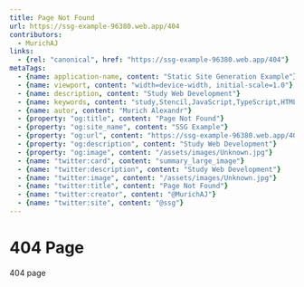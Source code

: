 ```yaml
---
title: Page Not Found
url: https://ssg-example-96380.web.app/404
contributors:
  - MurichAJ
links:
  - {rel: "canonical", href: "https://ssg-example-96380.web.app/404"}
metaTags: 
  - {name: application-name, content: "Static Site Generation Example"}
  - {name: viewport, content: "width=device-width, initial-scale=1.0"}
  - {name: description, content: "Study Web Development"}
  - {name: keywords, content: "study,Stencil,JavaScript,TypeScript,HTML,SSG"}
  - {name: autor, content: "Murich Alexandr"}
  - {property: "og:title", content: "Page Not Found"}
  - {property: "og:site_name", content: "SSG Example"}
  - {property: "og:url", content: "https://ssg-example-96380.web.app/404"}
  - {property: "og:description", content: "Study Web Development"}
  - {property: "og:image", content: "/assets/images/Unknown.jpg"}
  - {name: "twitter:card", content: "summary_large_image"}
  - {name: "twitter:description", content: "Study Web Development"}
  - {name: "twitter:image", content: "/assets/images/Unknown.jpg"}
  - {name: "twitter:title", content: "Page Not Found"}
  - {name: "twitter:creator", content: "@MurichAJ"}
  - {name: "twitter:site", content: "@ssg"}
---
```


# 404 Page

404 page